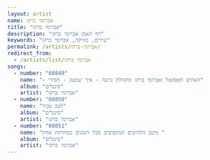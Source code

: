 ```yaml
---
layout: artist
name: אברומי ברקו
title: "אברומי ברקו"
description: "דף האמן אברומי ברקו"
keywords: "שירים, מוזיקה, אברומי ברקו"
permalink: /artists/אברומי-ברקו/
redirect_from:
  - /artists/list/אברומי ברקו
songs:
  - number: "60849"
    name: "- האחים דאסקאל ואברומי ברקו ומקהלת נרננה - איך שמעק - חסידי"
    album: "סינגלים"
    artist: "אברומי ברקו"
  - number: "60850"
    name: "לטב עביד"
    album: "סינגלים"
    artist: "אברומי ברקו"
  - number: "60851"
    name: "מיטב הלהיטים המקפיצים מכל הזמנים במחרוזת אחת "
    album: "סינגלים"
    artist: "אברומי ברקו"
---
```

